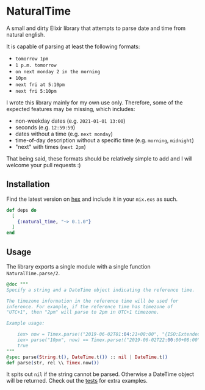 # NaturalTime

A small and dirty Elixir library that attempts to parse date and time from natural english.

It is capable of parsing at least the following formats:

- `tomorrow 1pm`
- `1 p.m. tomorrow`
- `on next monday 2 in the morning`
- `10pm`
- `next fri at 5:10pm`
- `next fri 5:10pm`

I wrote this library mainly for my own use only. Therefore, some of the expected features may be missing, which includes:

- non-weekday dates (e.g. `2021-01-01 13:00`)
- seconds (e.g. `12:59:59`)
- dates without a time (e.g. `next monday`)
- time-of-day description without a specific time (e.g. `morning`, `midnight`)
- "next" with times (`next 2pm`)

That being said, these formats should be relatively simple to add and I will welcome your pull requests :)


## Installation

Find the latest version on [hex](https://hex.pm/packages/natural_time) and include it in your `mix.exs` as such.

```elixir
def deps do
  [
    {:natural_time, "~> 0.1.0"}
  ]
end
```

## Usage

The library exports a single module with a single function `NaturalTime.parse/2`.

```elixir
@doc """
Specify a string and a DateTime object indicating the reference time.

The timezone information in the reference time will be used for
inference. For example, if the reference time has timezone of
"UTC+1", then "2pm" will parse to 2pm in UTC+1 timezone.

Example usage:

    iex> now = Timex.parse!("2019-06-02T01:04:21+08:00", "{ISO:Extended}")
    iex> parse("10pm", now) == Timex.parse!("2019-06-02T22:00:00+08:00", "{ISO:Extended}")
    true
"""
@spec parse(String.t(), DateTime.t()) :: nil | DateTime.t()
def parse(str, rel \\ Timex.now())
```

It spits out `nil` if the string cannot be parsed. Otherwise a DateTime object will be returned. Check out the [tests](https://github.com/shouya/natural-time/blob/master/test/natural_time_test.exs) for extra examples.
